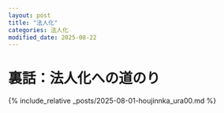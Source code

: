 ```yaml
---
layout: post
title: "法人化"
categories: 法人化
modified_date: 2025-08-22
---
```


[link-3]: https://apple.co/4jAiQKn
# 裏話：法人化への道のり

{% include_relative _posts/2025-08-01-houjinnka_ura00.md %}
